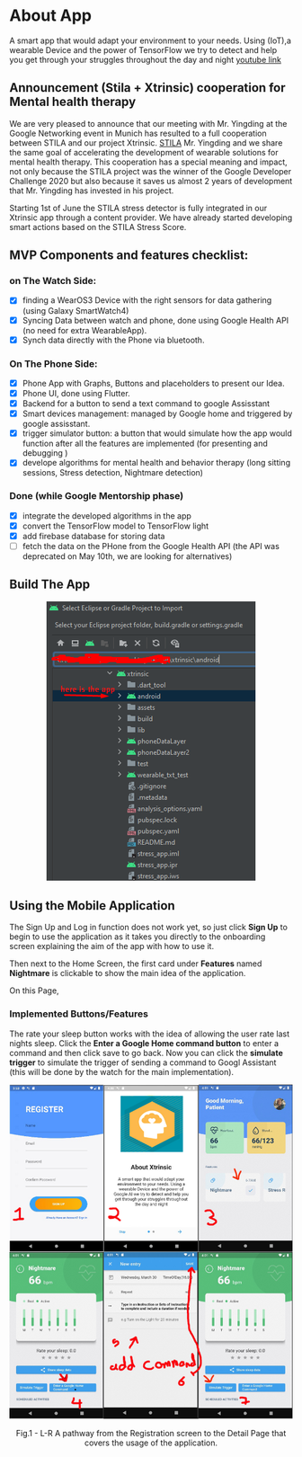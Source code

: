 # About App

A smart app that would adapt your environment to your needs. Using (IoT),a wearable Device and the power of TensorFlow we try to detect and help you get through your struggles throughout the day and night
[youtube link](https://www.youtube.com/watch?v=OwvyCDNKIZQ)
## Announcement (Stila + Xtrinsic) cooperation for Mental health therapy
We are very pleased to announce that our meeting with Mr. Yingding at the Google Networking event in Munich has resulted to a full cooperation between STILA and our project Xtrinsic.
[STILA](https://youtu.be/GZe5BKBnzho)
Mr. Yingding and we share the same goal of accelerating the development of wearable solutions for mental health therapy. This cooperation has a special meaning and impact, not only because the STILA project was the winner of the Google Developer Challenge 2020 but also because it saves us almost 2 years of development that Mr. Yingding has invested in his project.

Starting 1st of June the STILA stress detector is fully integrated in our Xtrinsic app through a content provider. We have already started developing smart actions based on the STILA Stress Score.

## MVP Components and features checklist:
### on The Watch Side:
- [x]  finding a WearOS3 Device with the right sensors for data gathering (using Galaxy SmartWatch4)
- [x] Syncing Data between watch and phone, done using Google Health API (no need for extra WearableApp).
- [x] Synch data directly with the Phone via bluetooth.
### On The Phone Side:
- [x] Phone App with Graphs, Buttons and placeholders to present our Idea.
- [x] Phone UI, done using Flutter.
- [x] Backend for a button to send a text command to google Assisstant
- [x] Smart devices management: managed by Google home and triggered by google assisstant.
- [x] trigger simulator button: a button that would simulate how the app would function after all the features are implemented (for presenting and debugging )
- [x] develope algorithms for mental health and behavior therapy (long sitting sessions, Stress detection, Nightmare detection)
### Done (while Google Mentorship phase)
- [x] integrate the developed algorithms in the app
- [x] convert the TensorFlow model to TensorFlow light
- [x] add firebase database for storing data
- [ ] fetch the data on the PHone from the Google Health API (the API was deprecated on May 10th, we are looking for alternatives)

## Build The App

<p align = "center">
<img src = "assets/icons/github_readme_photo.png">
</p>

## Using the Mobile Application

The Sign Up and Log in function does not work yet, so just click **Sign Up** to begin to use the application as it takes you directly to the onboarding screen explaining the aim of the app with how to use it.

Then next to the Home Screen, the first card under **Features** named **Nightmare** is clickable to show the main idea of the application.

On this Page,

### Implemented Buttons/Features

The rate your sleep button works with the idea of allowing the user rate last nights sleep. Click the **Enter a Google Home command button** to enter a command and then click save to go back. Now you can click the **simulate trigger** to simulate the trigger of sending a command to Googl Assistant (this will be done by the watch for the main implementation).

<p align = "center">
<img src = "assets/icons/pathway.jpg">
</p>
<p align = "center">
Fig.1 - L-R A pathway from the  Registration screen to the Detail Page that covers the usage of the application.
</p>
